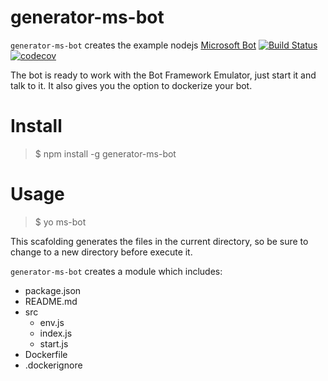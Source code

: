# generator-ms-bot
`generator-ms-bot` creates the example nodejs [Microsoft Bot](https://docs.microsoft.com/en-us/azure/bot-service/nodejs/bot-builder-nodejs-quickstart)
[![Build Status](https://travis-ci.org/Paker30/generator-ms-bot.svg?branch=master)](https://travis-ci.org/Paker30/generator-ms-bot)
[![codecov](https://codecov.io/gh/Paker30/generator-ms-bot/branch/master/graph/badge.svg)](https://codecov.io/gh/Paker30/generator-ms-bot)

The bot is ready to work with the Bot Framework Emulator, just start it and talk to it.
It also gives you the option to dockerize your bot.

# Install
>$ npm install -g generator-ms-bot

# Usage
>$ yo ms-bot

This scafolding generates the files in the current directory, so be sure to change to a new directory before execute it.

`generator-ms-bot` creates a module which includes:
* package.json
* README.md
* src
    * env.js
    * index.js
    * start.js
* Dockerfile
* .dockerignore
